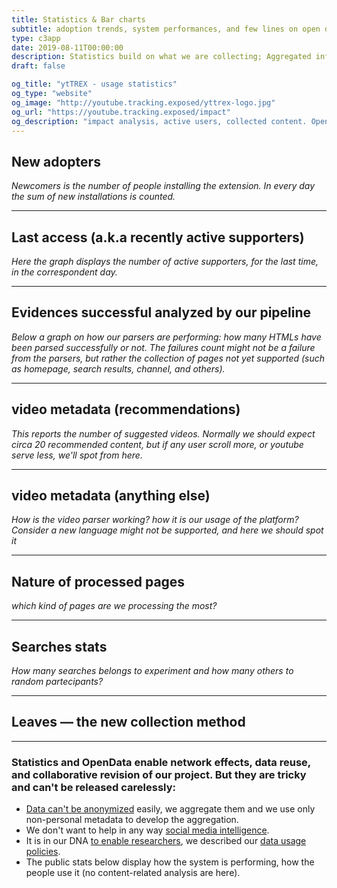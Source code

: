 ```yaml
---
title: Statistics & Bar charts
subtitle: adoption trends, system performances, and few lines on open data
type: c3app
date: 2019-08-11T00:00:00
description: Statistics build on what we are collecting; Aggregated information to keep in check our system and our relevance
draft: false

og_title: "ytTREX - usage statistics"
og_type: "website"
og_image: "http://youtube.tracking.exposed/yttrex-logo.jpg"
og_url: "https://youtube.tracking.exposed/impact"
og_description: "impact analysis, active users, collected content. Open-data as long as is privacy preserving"
---
```


<!-- the graphs are appended in the 'div'. the ID #impression-graph is referenced in hugo-theme-trex/layouts/c3app/single.html -->
## New adopters 
<div id="supporters-graph" class="c3graph"></div>

_Newcomers is the number of people installing the extension. In every day the sum of new installations is counted._

---
## Last access (a.k.a recently active supporters)
<div id="active-graph" class="c3graph"></div>

_Here the graph displays the number of active supporters, for the last time, in the correspondent day._

---
## Evidences successful analyzed by our pipeline
<div id="processing-graph" class="c3graph"></div>

_Below a graph on how our parsers are performing: how many HTMLs have been parsed successfully or not. The failures count might not be a failure from the parsers, but rather the collection of pages not yet supported (such as homepage, search results, channel, and others)._

---
## video metadata (recommendations)
<div id="videos-related-graph" class="c3graph"></div>

_This reports the number of suggested videos. Normally we should expect circa 20 recommended content, but if any user scroll more, or youtube serve less, we'll spot from here._

---
## video metadata (anything else)
<div id="videos-metadata-graph" class="c3graph"></div>

_How is the video parser working? how it is our usage of the platform? Consider a new language might not be supported, and here we should spot it_

---
## Nature of processed pages
<div id="nature-graph" class="c3graph"></div>

_which kind of pages are we processing the most?_

---
## Searches stats 
<div id="searches-graph" class="c3graph"></div>

_How many searches belongs to experiment and how many others to random partecipants?_

---
## Leaves — the new collection method
<div id="leaves-graph" class="c3graph"></div>

---
### Statistics and OpenData enable network effects, data reuse, and collaborative revision of our project. But they are tricky and can't be released carelessly:

* [Data can't be anonymized](https://www.theguardian.com/technology/2019/jul/23/anonymised-data-never-be-anonymous-enough-study-finds) easily, we aggregate them and we use only non-personal metadata to develop the aggregation.
* We don't want to help in any way [social media intelligence](https://responsibledata.io/social-media-intelligence-the-wayward-child-of-open-source-intelligence/).
* It is in our DNA [to enable researchers](/data-activism), we described our [data usage policies](/privacy).
* The public stats below display how the system is performing, how the people use it (no content-related analysis are here).
